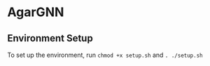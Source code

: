 # AgarGNN

## Environment Setup
To set up the environment, run `chmod +x setup.sh` and `. ./setup.sh`